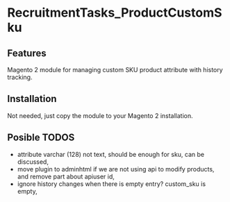 # RecruitmentTasks_ProductCustomSku


## Features
Magento 2 module for managing custom SKU product attribute with history tracking.

## Installation
Not needed, just copy the module to your Magento 2 installation.

## Posible TODOS
- attribute varchar (128) not text, should be enough for sku, can be discussed,
- move plugin to adminhtml if we are not using api to modify products, and remove part about apiuser id,
- ignore history changes when there is empty entry? custom_sku is empty,
